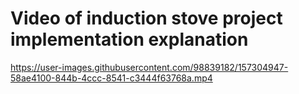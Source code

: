 # Video of induction stove project implementation explanation
https://user-images.githubusercontent.com/98839182/157304947-58ae4100-844b-4ccc-8541-c3444f63768a.mp4